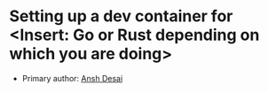 # Setting up a dev container for <Insert: Go or Rust depending on which you are doing>

* Primary author: [Ansh Desai](https://github.com/anshdesai04)